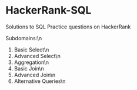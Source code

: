 # HackerRank-SQL
Solutions to SQL Practice questions on HackerRank 

Subdomains:\n
1. Basic Select\n
2. Advanced Select\n
3. Aggregation\n
4. Basic Join\n
5. Advanced Join\n
6. Alternative Queries\n

